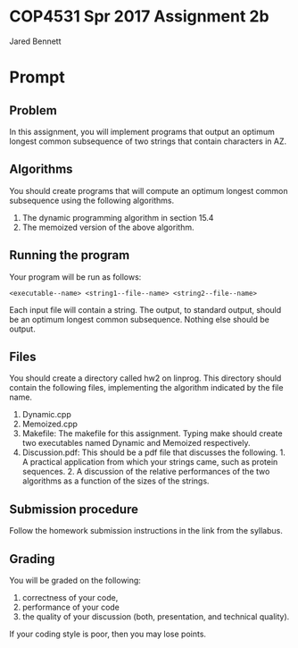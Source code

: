 COP4531 Spr 2017 Assignment 2b
==============================
Jared Bennett

# Prompt
## Problem
In  this  assignment,  you  will  implement  programs  that  output  an  optimum longest common subsequence of two strings that contain characters in A­Z.  
 
## Algorithms
You   should   create   programs   that   will   compute   an   optimum   longest common subsequence using the following algorithms.  
1.   The dynamic programming algorithm in section 15.4 
2.   The memoized version of the above algorithm. 

## Running the program
Your program will be run as follows:

`<executable-­‐name> <string1-­‐file-­‐name> <string2-­‐file-­‐name>`

Each  input  file  will  contain  a  string.  The  output,  to  standard  output,  should  be  an 
optimum longest common subsequence. Nothing else should be output. 

## Files
You should create a directory called hw2 on linprog. This directory should contain 
the following files, implementing the algorithm indicated by the file name. 
1. Dynamic.cpp 
2. Memoized.cpp 
3. Makefile:  The  makefile  for  this  assignment.  Typing  make  should  create  two executables named Dynamic and Memoized respectively.  
4. Discussion.pdf: This should be a pdf file that discusses the following. 1. A practical application from which your strings came, such as protein sequences. 2. A discussion of the relative performances of the two algorithms as a function of the sizes of the strings.  

  
## Submission procedure
Follow the homework submission instructions in the link from the syllabus. 

## Grading
You   will   be   graded   on   the   following:

1. correctness   of   your   code, 
2. performance  of  your  code
3. the  quality  of  your  discussion  (both,  presentation, and technical quality).

If your coding style is poor, then you may lose points. 
